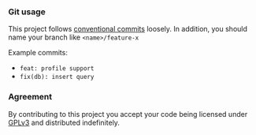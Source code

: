 ### Git usage

This project follows [conventional commits](https://www.conventionalcommits.org/en/v1.0.0/#summary) loosely.
In addition, you should name your branch like `<name>/feature-x`

Example commits:

- `feat: profile support`
- `fix(db): insert query`

### Agreement

By contributing to this project you accept your code being licensed under [GPLv3](LICENSE) and distributed indefinitely.
